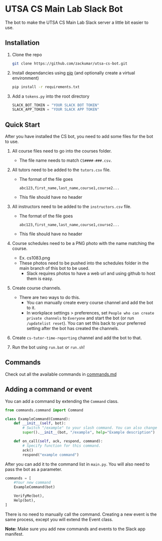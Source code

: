 # UTSA CS Main Lab Slack Bot

The bot to make the UTSA CS Main Lab Slack server a little bit easier to use.

## Installation

1. Clone the repo
	```sh
	git clone https://github.com/zackumar/utsa-cs-bot.git
	```

2. Install dependancies using [pip](https://pypi.org/project/pip/) (and optionally create a virtual environment)
	```sh
	pip install -r requirements.txt
	```

3. Add a `tokens.py` into the root directory
	```python
	SLACK_BOT_TOKEN = "YOUR SLACK BOT TOKEN"
	SLACK_APP_TOKEN = "YOUR SLACK APP TOKEN"
	```

## Quick Start

After you have installed the CS bot, you need to add some files for the bot to use.

1. All course files need to go into the courses folder. 
	- The file name needs to match `CS####-###.csv`.

2. All tutors need to be added to the `tutors.csv` file.
	-	The format of the file goes
		```
		abc123,first_name,last_name,course1,course2...
		```
	- This file should have no header

2. All instructors need to be added to the `instructors.csv` file.
	-	The format of the file goes
		```
		abc123,first_name,last_name,course1,course2...
		```
	- This file should have no header

4. Course schedules need to be a PNG photo with the name matching the course.
	-	Ex. cs1083.png
	- These photos need to be pushed into the schedules folder in the main branch of this bot to be used.
		-	Slack requires photos to have a web url and using github to host them is easy.

5. Create course channels.
	- There are two ways to do this. 
		- You can manually create every course channel and add the bot to it.
		- In workplace settings > preferences, set `People who can create private channels` to `Everyone` and start the bot (or run `/updatelist reset`). You can set this back to your preferred setting after the bot has created the channels.

6. Create `cs-tutor-time-reporting` channel and add the bot to that.

7. Run the bot using `run.bat` or `run.sh`!

## Commands
Check out all the available commands in [commands.md](https://github.com/zackumar/utsa-cs-bot/blob/main/commands.md)

## Adding a command or event

You can add a command by extending the `Command` class.
```python
from commands.command import Command

class ExampleCommand(Command):
    def __init__(self, bot):
        # Switch "/example" to your slash command. You can also change the help description
        super().__init__(bot, "/example", help="Example description")

    def on_call(self, ack, respond, command):
        # Specify function for this command.
        ack()
        respond("example command")
```

After you can add it to the command list in `main.py`. You will also need to pass the bot as a parameter.
```python
commands = [
	#Your new command
	ExampleCommand(bot)

	VerifyMe(bot),
	Help(bot),
]
```

There is no need to manually call the command. Creating a new event is the same process, except you will extend the Event class.

**Note:** Make sure you add new commands and events to the Slack app manifest.
